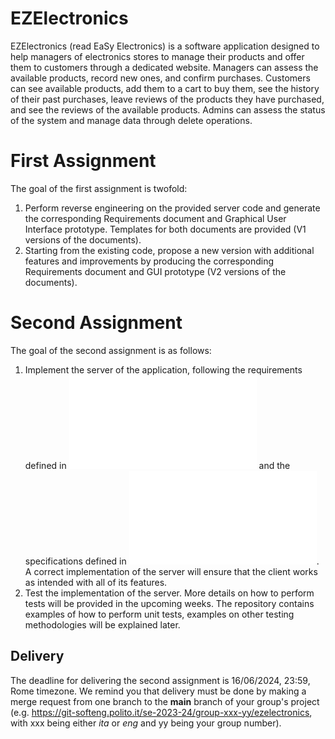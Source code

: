 # EZElectronics

EZElectronics (read EaSy Electronics) is a software application designed to help managers of electronics stores to manage their products and offer them to customers through a dedicated website. Managers can assess the available products, record new ones, and confirm purchases. Customers can see available products, add them to a cart to buy them, see the history of their past purchases, leave reviews of the products they have purchased, and see the reviews of the available products. Admins can assess the status of the system and manage data through delete operations.

# First Assignment

The goal of the first assignment is twofold:

1. Perform reverse engineering on the provided server code and generate the corresponding Requirements document and Graphical User Interface prototype. Templates for both documents are provided (V1 versions of the documents).
2. Starting from the existing code, propose a new version with additional features and improvements by producing the corresponding Requirements document and GUI prototype (V2 versions of the documents).

# Second Assignment

The goal of the second assignment is as follows:

1. Implement the server of the application, following the requirements defined in ![OfficialRequirementsDocumentV2.md](./OfficialRequirementsDocumentV2.md) and the specifications defined in ![API.md](./API.md). A correct implementation of the server will ensure that the client works as intended with all of its features.
2. Test the implementation of the server. More details on how to perform tests will be provided in the upcoming weeks. The repository contains examples of how to perform unit tests, examples on other testing methodologies will be explained later.

## Delivery

The deadline for delivering the second assignment is 16/06/2024, 23:59, Rome timezone. We remind you that delivery must be done by making a merge request from one branch to the **main** branch of your group's project (e.g. https://git-softeng.polito.it/se-2023-24/group-xxx-yy/ezelectronics, with xxx being either _ita_ or _eng_ and yy being your group number).
